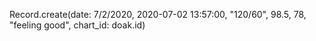 Record.create(date: 7/2/2020, 2020-07-02 13:57:00, "120/60", 98.5, 78, "feeling good", chart_id: doak.id)